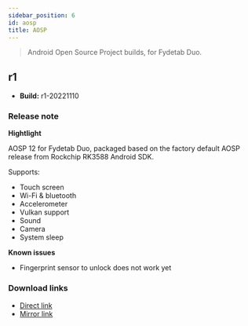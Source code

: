 ```yaml
---
sidebar_position: 6
id: aosp
title: AOSP
---
```

> Android Open Source Project builds, for Fydetab Duo.

## r1
- **Build:** r1-20221110

### Release note

**Hightlight**

AOSP 12 for Fydetab Duo, packaged based on the factory default AOSP release from Rockchip RK3588 Android SDK.

Supports:
- Touch screen
- Wi-Fi & bluetooth
- Accelerometer
- Vulkan support
- Sound
- Camera
- System sleep

**Known issues**
- Fingerprint sensor to unlock does not work yet

###  Download links
- [Direct link](https://download.fydeos.io/fydetabduo/fydetab_duo-aosp12-update-20221110.img.xz)
- [Mirror link](https://fydeos-my.sharepoint.cn/:u:/g/personal/fyde_fydeos_partner_onmschina_cn/ERfwvQ4V5uFArZzHb2Qkj1cBpNTgksyZFCsU8qffWCKbZw?e=awT4vT)
